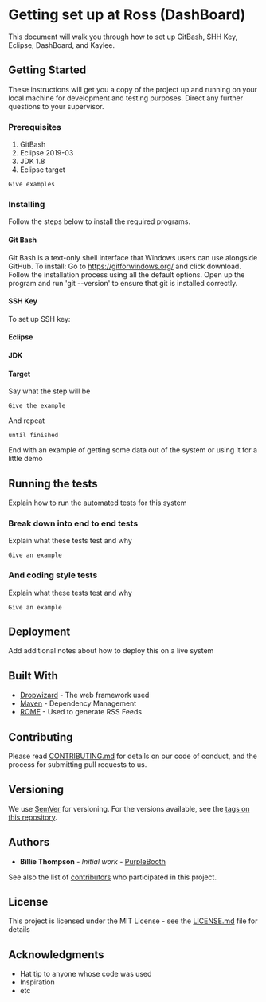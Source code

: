 # Getting set up at Ross (DashBoard)

This document will walk you through how to set up GitBash, SHH Key, Eclipse, DashBoard, and Kaylee.

## Getting Started

These instructions will get you a copy of the project up and running on your local machine for development and testing purposes. Direct any further questions to your supervisor. 

### Prerequisites
1. GitBash
2. Eclipse 2019-03
3. JDK 1.8
4. Eclipse target


```
Give examples
```

### Installing
Follow the steps below to install the required programs.
#### Git Bash
Git Bash is a text-only shell interface that Windows users can use alongside GitHub. 
To install:
  Go to https://gitforwindows.org/ and click download.
  Follow the installation process using all the default options.
  Open up the program and run 'git --version' to ensure that git is installed correctly.

#### SSH Key

To set up SSH key:


#### Eclipse

#### JDK

#### Target

Say what the step will be

```
Give the example
```

And repeat

```
until finished
```

End with an example of getting some data out of the system or using it for a little demo

## Running the tests

Explain how to run the automated tests for this system

### Break down into end to end tests

Explain what these tests test and why

```
Give an example
```

### And coding style tests

Explain what these tests test and why

```
Give an example
```

## Deployment

Add additional notes about how to deploy this on a live system

## Built With

* [Dropwizard](http://www.dropwizard.io/1.0.2/docs/) - The web framework used
* [Maven](https://maven.apache.org/) - Dependency Management
* [ROME](https://rometools.github.io/rome/) - Used to generate RSS Feeds

## Contributing

Please read [CONTRIBUTING.md](https://gist.github.com/PurpleBooth/b24679402957c63ec426) for details on our code of conduct, and the process for submitting pull requests to us.

## Versioning

We use [SemVer](http://semver.org/) for versioning. For the versions available, see the [tags on this repository](https://github.com/your/project/tags). 

## Authors

* **Billie Thompson** - *Initial work* - [PurpleBooth](https://github.com/PurpleBooth)

See also the list of [contributors](https://github.com/your/project/contributors) who participated in this project.

## License

This project is licensed under the MIT License - see the [LICENSE.md](LICENSE.md) file for details

## Acknowledgments

* Hat tip to anyone whose code was used
* Inspiration
* etc


